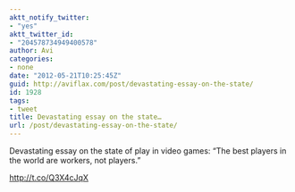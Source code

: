 ```yaml
---
aktt_notify_twitter:
- "yes"
aktt_twitter_id:
- "204578734949400578"
author: Avi
categories:
- none
date: "2012-05-21T10:25:45Z"
guid: http://aviflax.com/post/devastating-essay-on-the-state/
id: 1928
tags:
- tweet
title: Devastating essay on the state…
url: /post/devastating-essay-on-the-state/
---
```

Devastating essay on the state of play in video games: “The best players in the world are workers, not players.”
  
<a href="http://t.co/Q3X4cJqX" rel="nofollow">http://t.co/Q3X4cJqX</a>